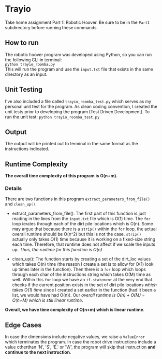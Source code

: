 # Trayio
Take home assignment Part 1: Robotic Hoover. Be sure to be in the `Part1` subdirectory before running these commands.

## How to run
The robotic hoover program was developed using Python, so you can run the following CLI in terminal:                          						
	```
	python trayio_roomba.py
	```										
This will run the program and use the `input.txt` file that exists in the same directory as an input. 

## Unit Testing
I've also included a file called `trayio_roomba_test.py` which serves as my personal unit test for the program. As clean coding convention, I created the unit tests prior to developing the program (Test Driven Development). To run the unit test:                                                                                  ```
       python trayio_roomba_test.py
       ```

## Output
The output will be printed out to terminal in the same format as the instructions indicated.


## Runtime Complexity
**The overall time complexity of this program is O(n+m).** 
### Details ###
There are two functions in this program `extract_parameters_from_file()` and `clean_up()`. 
   - extract_parameters_from_file(): The first part of this function is just reading in the lines from the `input.txt` file which is O(1) time. The `for` loop ierates through each of the dirt pile locations which is O(n). Some may argue that because there is a `strip()` within the `for` loop, the actual overall runtime should be O(n^2) but this is not the case. `strip()` actually only takes O(1) time because it is working on a fixed-size string each time. Therefore, that runtime does not affect if we scale the inputs up. *Thus, the runtime for this function is O(n)*
   
   - clean_up(): The function starts by creating a set of the dirt_loc values which takes O(n) time (the reason I create a set is to allow for O(1) look up times later in the function). Then there is a `for` loop which loops through each char of the instructions string which takes O(M) time as well. Within this `for` loop we have an `if-statement` at the very end that checks if the current position exists in the set of dirt pile locations *which takes O(1) time* since I created a set earlier in the function (had it been a list, we would have had O(n)). Our *overall runtime is O(n) + O(M) = O(n+M) which is still linear runtime*. 

**Overall, we have time complexity of O(n+m) which is linear runtime.**

## Edge Cases ##
In case the dimensions include negative values, we raise a `ValueError` which terminates the program. In case the robot drive instructions include a value otherthan 'N', 'S', 'E,' or 'W', the program will skip that instruction **and continue to the next instruction**. 
